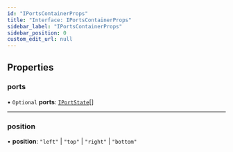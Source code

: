 ```yaml
---
id: "IPortsContainerProps"
title: "Interface: IPortsContainerProps"
sidebar_label: "IPortsContainerProps"
sidebar_position: 0
custom_edit_url: null
---
```


## Properties

### ports

• `Optional` **ports**: [`IPortState`](IPortState.md)[]

___

### position

• **position**: ``"left"`` \| ``"top"`` \| ``"right"`` \| ``"bottom"``
